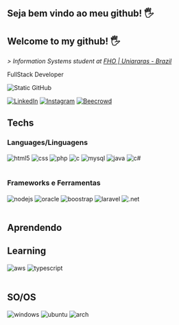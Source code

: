 ## Seja bem vindo ao meu github! 🖐️
## Welcome to my github! 🖐️

*\> Information Systems student at [FHO | Uniararas - Brazil](https://www.fho.edu.br)*
<p>FullStack Developer</p>

<img src="https://img.shields.io/static/v1?label=Overview&message=Pedro&color=f8efd4&style=for-the-badge&logo=GitHub" alt="Static GitHub">



[![LinkedIn](https://img.shields.io/badge/LinkedIn-0077B5?style=for-the-badge&logo=linkedin&logoColor=white)](https://www.linkedin.com/in/sampai0)
[![Instagram](https://img.shields.io/badge/Instagram-E4405F?style=for-the-badge&logo=instagram&logoColor=white)](https://www.instagram.com/pe.sampaio_) 
[![Beecrowd]( https://img.shields.io/badge/Beecrowd%20-8A2BE2)](https://judge.beecrowd.com/pt/profile/813025) 


## Techs

### Languages/Linguagens
<div style="display: inline_block">
  
  <img align="center" alt="html5" src="https://img.shields.io/badge/HTML5-E34F26?style=for-the-badge&logo=html5&logoColor=white" />
  <img align="center" alt="css" src="https://img.shields.io/badge/CSS3-1572B6?style=for-the-badge&logo=css3&logoColor=white" />
  <img align="center" alt="php" src="https://img.shields.io/badge/PHP-777BB4?style=for-the-badge&logo=php&logoColor=white" />
  <img align="center" alt="c" src="https://img.shields.io/badge/C-00599C?style=for-the-badge&logo=c&logoColor=white" />
  <img align="center" alt="mysql" src="https://img.shields.io/badge/MySQL-005C84?style=for-the-badge&logo=mysql&logoColor=white" />
  <img align="center" alt="java" src="https://img.shields.io/badge/Java-ED8B00?style=for-the-badge&logo=openjdk&logoColor=white" />
  <img align="center" alt="c#" src="https://img.shields.io/badge/C%23-239120?style=for-the-badge&logo=c-sharp&logoColor=white" />

</div><br/>


### Frameworks e Ferramentas
<div style="display: inline_block>

<img align="center" alt="git" src="https://img.shields.io/badge/GIT-E44C30?style=for-the-badge&logo=git&logoColor=white" />
<img align="center" alt="nodejs" src="https://img.shields.io/badge/Node.js-43853D?style=for-the-badge&logo=node.js&logoColor=white" />
<img align="center" alt="oracle" src="https://img.shields.io/badge/Oracle-F80000?style=for-the-badge&logo=Oracle&logoColor=white" />
<img align="center" alt="boostrap" src="https://img.shields.io/badge/-boostrap-0D1117?style=for-the-badge&logo=bootstrap&labelColor=0D1117" />
<img align="center" alt="laravel" src="https://img.shields.io/badge/laravel-%23FF2D20.svg?style=for-the-badge&logo=laravel&logoColor=white" />
<img align="center" alt=".net" src="https://img.shields.io/badge/.NET-5C2D91?style=for-the-badge&logo=.net&logoColor=white" />
</div><br>

## Aprendendo
## Learning

<div style="display: inline_block">
<img align="center" alt="aws" src="https://img.shields.io/badge/AWS-000.svg?style=for-the-badge&logo=amazon-aws&logoColor=white" />
<img align="center" alt="typescript" src="https://img.shields.io/badge/TypeScript-007ACC?style=for-the-badge&logo=typescript&logoColor=white">
</div><br>

## SO/OS

<div style="display: inline_block">
<img align="center" alt="windows" src="https://img.shields.io/badge/Windows-0078D6?style=for-the-badge&logo=windows&logoColor=white" />
<img align="center" alt="ubuntu" src="https://img.shields.io/badge/Ubuntu-E95420?style=for-the-badge&logo=ubuntu&logoColor=white" />
<img align="center" alt="arch" src="https://img.shields.io/badge/Arch_Linux-1793D1?style=for-the-badge&logo=arch-linux&logoColor=white" />
</div><br>
